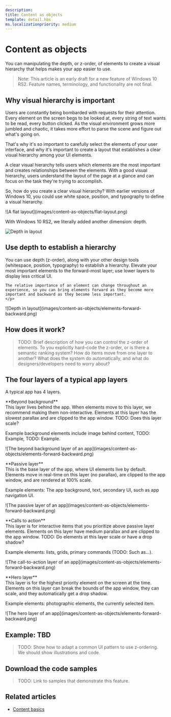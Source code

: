 ```yaml
---
description: 
title: Content as objects
template: detail.hbs
ms.localizationpriority: medium
---
```

# Content as objects

 

You can manipulating the depth, or z-order, of elements to create a visual hierarchy that helps makes your app easier to use.  

> Note: This article is an early draft for a new feature of Windows 10 RS2. Feature names, terminology, and functionality are not final. 

## Why visual hierarchy is important

Users are constantly being bombarded with requests for their attention. Every element on the screen begs to be looked at, every string of text wants to be read, every button clicked. As the visual environment grows more jumbled and chaotic, it takes more effort to parse the scene and figure out what's going on.  

That's why it's so important to carefully select the elements of your user interface, and why it's important to create a layout that establishes a clear visual hierarchy among your UI elements. <!-- Every element is competing for the user's attention, and every time you add an element, you add a mental tax to the user. -->

A clear visual hierarchy tells users which elements are the most important and creates relationships between the elements. With a good visual hierarchy, users understand the layout of the page at a glance and can focus on the task they're trying to accomplish. 

<p></p>


<div class="side-by-side">
<div class="side-by-side-content">
  <div class="side-by-side-content-left">
  <p>So, how do you create a clear visual hierarchy? With earlier versions of Windows 10, you could use white space, position, and typography to define a visual hierarchy. </p>
  </div>
  <div class="side-by-side-content-right">
    ![A flat layout](images/content-as-objects/flat-layout.png)
    
  </div>
</div>
</div>

With Windows 10 RS2, we literally added another dimension: depth. 

![Depth in layout](images/content-as-objects/depth-in-layout2.png)


## Use depth to establish a hierarchy 

<p></p>

<div class="side-by-side">
<div class="side-by-side-content">
  <div class="side-by-side-content-left">
     <p>You can use depth (z-order), along with your other design tools (whitespace, position, typography) to establish a hierarchy. Elevate your most important elements to the forward-most layer; use lower layers to display less critical UI. 

    The relative importance of an element can change throughout an experience, so you can bring elements forward as they become more important and backward as they become less important. 
    </p>
  </div>
  <div class="side-by-side-content-right">
    ![Depth in layout](images/content-as-objects/elements-forward-backward.png) 
    
  </div>
</div>
</div>

## How does it work?
> TODO: Brief description of how you can control the z-order of elements. To you explicitly hard-code the z-order, or is there a semantic ranking system? How do items move from one layer to another? What does the system do automatically, and what do designers/developers need to worry about? 

## The four layers of a typical app layers

<p>A typical app has 4 layers.</p>
<p></p>

<div class="side-by-side">
<div class="side-by-side-content">
  <div class="side-by-side-content-left">
  **Beyond background** <br/>
  This layer lives behind the app.  When elements move to this layer, we recommend making them non-interactive. Elements at this layer has the slowest parallax and are clipped to the app window. TODO: Does this layer scale? 

<p>Example background elements include image behind content, TODO: Example, TODO: Example.</p>
  </div>
  <div class="side-by-side-content-right">
    ![The beyond background layer of an app](images/content-as-objects/elements-forward-backward.png)
    
  </div>
</div>
</div>

<p></p>

<div class="side-by-side">
<div class="side-by-side-content">
  <div class="side-by-side-content-left">
  **Passive layer** <br/>
  This is the base layer of the app, where UI elements live by default.  Elements move in real-time on this layer (no parallax), are clipped to the app window, and are rendered at 100% scale. 

<p>Example elements: The app background, text, secondary UI, such as app navigation UI.</p>
  </div>
  <div class="side-by-side-content-right">
    ![The passive layer of an app](images/content-as-objects/elements-forward-backward.png)
    
  </div>
</div>
</div>

<p></p>

<div class="side-by-side">
<div class="side-by-side-content">
  <div class="side-by-side-content-left">
  **Calls to action** <br/>
  This layer is for interactive items that you prioritize above passive layer elements. Elements on this layer have medium parallax and are clipped to the app window. TODO: Do elements at this layer scale or have a drop shadow?

<p>Example elements: lists, grids, primary commands (TODO: Such as...).</p> 
  </div>
  <div class="side-by-side-content-right">
    ![The call-to-action layer of an app](images/content-as-objects/elements-forward-backward.png)
    
  </div>
</div>
</div>

<p></p>
<div class="side-by-side">
<div class="side-by-side-content">
  <div class="side-by-side-content-left">
  **Hero layer** <br/>
  This layer is for the highest priority element on the screen at the time.  Elements on this layer can break the bounds of the app window, they can scale, and they automatically get a drop shadow.

<p>Example elements: photographic elements, the currently selected item.</p>  
  </div>
  <div class="side-by-side-content-right">
    ![The hero layer of an app](images/content-as-objects/elements-forward-backward.png)
    
  </div>
</div>
</div>



<!--
Depth is meaningful; it establishes visual and interactive hierarchy for users to efficiently complete tasks. Depth orients users in our system. 
-->

## Example: TBD
> TODO: Show how to adapt a common UI pattern to use z-ordering. We should show illustrations and code. 

## Download the code samples
>TODO: Link to samples that demonstrate this feature. 


## Related articles
* [Content basics](../basics/content-basics.md)
